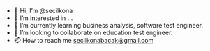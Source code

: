 - 👋 Hi, I’m @secilkona
- 👀 I’m interested in ...
- 🌱 I’m currently learning business analysis, software test engineer.
- 💞️ I’m looking to collaborate on education test engineer.
- 📫 How to reach me secilkonabacak@gmail.com

<!---
secilkona/secilkona is a ✨ special ✨ repository because its `README.md` (this file) appears on your GitHub profile.
You can click the Preview link to take a look at your changes.
--->

